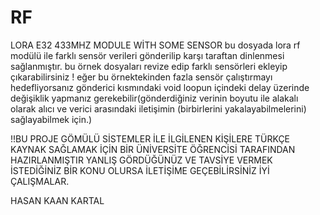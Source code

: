 # RF
LORA E32 433MHZ MODULE WİTH SOME SENSOR
bu dosyada lora rf modülü ile farklı sensör verileri gönderilip karşı taraftan dinlenmesi sağlanmıştır.
bu örnek dosyaları revize edip farklı sensörleri ekleyip çıkarabilirsiniz 
! eğer bu örnektekinden fazla sensör çalıştırmayı hedefliyorsanız gönderici kısmındaki void loopun içindeki delay üzerinde değişiklik yapmanız gerekebilir(gönderdiğiniz verinin boyutu ile alakalı olarak alıcı ve verici arasındaki iletişimin (birbirlerini yakalayabilmelerini) sağlayabilmek için.)

!!BU PROJE GÖMÜLÜ SİSTEMLER İLE İLGİLENEN KİŞİLERE TÜRKÇE KAYNAK SAĞLAMAK İÇİN BİR ÜNİVERSİTE ÖĞRENCİSİ TARAFINDAN HAZIRLANMIŞTIR YANLIŞ GÖRDÜĞÜNÜZ VE TAVSİYE VERMEK İSTEDİĞİNİZ BİR KONU OLURSA İLETİŞİME GEÇEBİLİRSİNİZ İYİ ÇALIŞMALAR.

HASAN KAAN KARTAL
